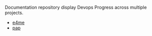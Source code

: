 Documentation repository display Devops Progress across multiple projects.



- [e4me](e4me.md)
- [pap](pap.md)